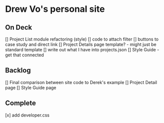 # Drew Vo's personal site

## On Deck
[] Project List module refactoring (style)
	[] code to attach filter
	[] buttons to case study and direct link
[] Project Details page template? - might just be standard template
	[] write out what I have into projects.json
[] Style Guide - get that connected

## Backlog
[] Final comparison between site code to Derek's example
[] Project Detail page
[] Style Guide page

## Complete
[x] add developer.css